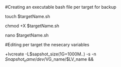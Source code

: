 #Creating an executable bash file per target for backup

touch $targetName.sh

chmod +X $targetName.sh

nano $targetName.sh

#Editing per target the nesecary variables

+lvcreate -L$sapshot_size(1G=1000M..) -s -n $Snapshot_name /dev/$VG_name/$LV_name &&
